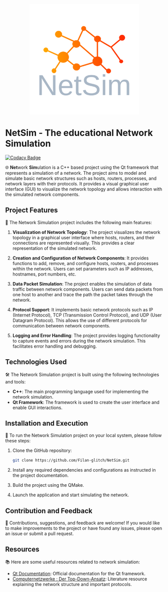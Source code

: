 <p align="center">
  <img src="./assets/full_logo.svg" alt="Alt Text" width="350">
</p>

# NetSim - The educational Network Simulation

[![Codacy Badge](https://app.codacy.com/project/badge/Grade/c040d5aae28c4d82846cc95cce931988)](https://app.codacy.com/gh/Filan-glitch/NetSim/dashboard?utm_source=gh&utm_medium=referral&utm_content=&utm_campaign=Badge_grade)

🌐 **Net**work **Sim**ulation is a C++ based project using the Qt framework that represents a simulation of a network. The project aims to model and simulate basic network structures such as hosts, routers, processes, and network layers with their protocols. It provides a visual graphical user interface (GUI) to visualize the network topology and allows interaction with the simulated network components.

## Project Features

🚀 The Network Simulation project includes the following main features:

1. **Visualization of Network Topology**: The project visualizes the network topology in a graphical user interface where hosts, routers, and their connections are represented visually. This provides a clear representation of the simulated network.

1. **Creation and Configuration of Network Components**: It provides functions to add, remove, and configure hosts, routers, and processes within the network. Users can set parameters such as IP addresses, hostnames, port numbers, etc.

1. **Data Packet Simulation**: The project enables the simulation of data traffic between network components. Users can send data packets from one host to another and trace the path the packet takes through the network.

1. **Protocol Support**: It implements basic network protocols such as IP (Internet Protocol), TCP (Transmission Control Protocol), and UDP (User Datagram Protocol). This allows the use of different protocols for communication between network components.

1. **Logging and Error Handling**: The project provides logging functionality to capture events and errors during the network simulation. This facilitates error handling and debugging.

## Technologies Used

🛠️ The Network Simulation project is built using the following technologies and tools:

- **C++**: The main programming language used for implementing the network simulation.
- **Qt Framework**: The framework is used to create the user interface and enable GUI interactions.

## Installation and Execution

🔧 To run the Network Simulation project on your local system, please follow these steps:

1. Clone the GitHub repository:

   ```bash
   git clone https://github.com/Filan-glitch/NetSim.git
   ```

1. Install any required dependencies and configurations as instructed in the project documentation.

1. Build the project using the QMake.

1. Launch the application and start simulating the network.

## Contribution and Feedback

🤝 Contributions, suggestions, and feedback are welcome! If you would like to make improvements to the project or have found any issues, please open an issue or submit a pull request.

## Resources

📚 Here are some useful resources related to network simulation:

- [Qt Documentation](https://doc.qt.io/): Official documentation for the Qt framework.
- [Computernetzwerke : Der Top-Down-Ansatz](https://books.google.de/books?id=36vPdcV78YkC&printsec=copyright&hl=de#v=onepage&q&f=false): Literature resource explaining the network structure and important protocols.
